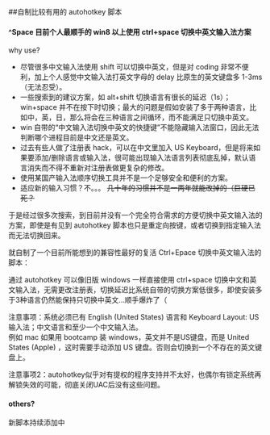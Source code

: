 ##自制比较有用的 autohotkey 脚本

#### ^Space 目前个人最顺手的 win8 以上使用 ctrl+space 切换中英文输入法方案
why use?
* 尽管很多中文输入法使用 shift 可以切换中英文，但是对 coding 非常不便利，加上个人感觉中文输入法打英文字母的 delay 比原生的英文键盘多 1-3ms（无法忍受）。
* 一些搜索到的建议方案，如 alt+shift 切换语言有很长的延迟（1s）；win+space 并不在按下时切换；最大的问题是假如安装了多于两种语言，比如中，英，日，那么将会在三种语言之间循环，而不能满足只切换中英文。
* win 自带的“中文输入法切换中英文的快捷键”不能隐藏输入法窗口，因此无法判断哪个进程目前是中文还是英文。
* 过去有些人做了注册表 hack，可以在中文里加入 US Keyboard，但是将来如果要添加/删除语言或输入法，很可能出现输入法语言列表彻底乱掉，默认语言消失而不得不重新对注册表做更复杂的修改。
* 使用某国产输入法顺序切换工具并不是一个足够安全和便利的方案。
* 适应新的输入习惯？不。。。 <s>几十年的习惯并不是一两年就能改掉的（巨硬已死？</s>

于是经过很多次搜索，到目前并没有一个完全符合需求的方便切换中英文输入法的方案，即使是有见到 autohotkey 脚本也只是重定向按键，或者切换到指定输入法而无法切换回来。

就自制了一个目前所能想到的兼容性最好的复活 Ctrl+Epace 切换中英文输入法的脚本：

通过 autohotkey 可以像旧版 windows 一样直接使用 ctrl+space 切换中文和英文输入法，无需更改注册表，切换延迟比系统自带的切换方案低很多，即使安装多于3种语言仍然能保持只切换中英文...顺手爆炸了（

注意事项：系统必须已有 English (United States) 语言和 Keyboard Layout: US 输入法；中文语言和至少一个中文输入法。  
例如 mac 如果用 bootcamp 装 windows，英文并不是US键盘，而是 United States (Apple) ，这时需要手动添加 US 键盘。否则会切换到一个不存在的英文键盘上。

注意事项2：autohotkey似乎对有提权的程序支持并不太好，也偶尔有锁定系统再解锁失效的可能，彻底关闭UAC后没有这些问题。

#### others?
新脚本持续添加中